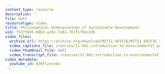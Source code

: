 ```yaml
---
content_type: resource
description: ''
file: null
resourcetype: Video
title: Philosophical Underpinnings of Sustainable Development
uid: f5d7fb95-00b3-a281-7a61-761f179ecdd5
video_files:
  archive_url: https://archive.org/download/MIT11.601F16/MIT11_601F16_s06_300k.mp4
  video_captions_file: /courses/11-601-introduction-to-environmental-policy-and-planning-fall-2016/af0fea3c2487590788191d1dc1369d97_A76FlzncnbU.vtt
  video_thumbnail_file: null
  video_transcript_file: /courses/11-601-introduction-to-environmental-policy-and-planning-fall-2016/c387cfdb9e28a9cd780802bef41a7f3e_A76FlzncnbU.pdf
video_metadata:
  youtube_id: A76FlzncnbU
---
```

